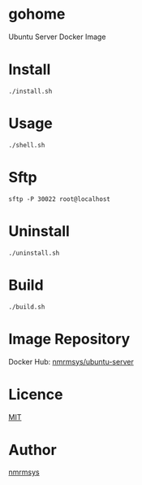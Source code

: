 
# gohome

Ubuntu Server Docker Image

# Install

```
./install.sh
```

# Usage

```
./shell.sh
```

# Sftp

```
sftp -P 30022 root@localhost
```

# Uninstall

```
./uninstall.sh
```

# Build

```
./build.sh
```

# Image Repository
Docker Hub: [nmrmsys/ubuntu-server](https://hub.docker.com/r/nmrmsys/ubuntu-server/)

# Licence
[MIT](http://opensource.org/licenses/mit-license.php)

# Author
[nmrmsys](https://github.com/nmrmsys)
